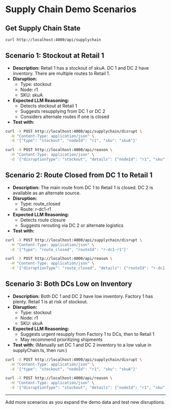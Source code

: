 # Supply Chain Demo Scenarios

## Get Supply Chain State

```bash
curl http://localhost:4000/api/supplychain
```

## Scenario 1: Stockout at Retail 1

- **Description:** Retail 1 has a stockout of skuA. DC 1 and DC 2 have inventory. There are multiple routes to Retail 1.
- **Disruption:**
  - Type: stockout
  - Node: r1
  - SKU: skuA
- **Expected LLM Reasoning:**
  - Detects stockout at Retail 1
  - Suggests resupplying from DC 1 or DC 2
  - Considers alternate routes if one is closed
- **Test with:**

```bash
curl -X POST http://localhost:4000/api/supplychain/disrupt \
  -H "Content-Type: application/json" \
  -d '{"type": "stockout", "nodeId": "r1", "sku": "skuA"}'

curl -X POST http://localhost:4000/api/reason \
  -H "Content-Type: application/json" \
  -d '{"disruptionType": "stockout", "details": {"nodeId": "r1", "sku": "skuA"}}'
```

## Scenario 2: Route Closed from DC 1 to Retail 1

- **Description:** The main route from DC 1 to Retail 1 is closed. DC 2 is available as an alternate source.
- **Disruption:**
  - Type: route_closed
  - Route: r-dc1-r1
- **Expected LLM Reasoning:**
  - Detects route closure
  - Suggests rerouting via DC 2 or alternate logistics
- **Test with:**

```bash
curl -X POST http://localhost:4000/api/supplychain/disrupt \
  -H "Content-Type: application/json" \
  -d '{"type": "route_closed", "routeId": "r-dc1-r1"}'

curl -X POST http://localhost:4000/api/reason \
  -H "Content-Type: application/json" \
  -d '{"disruptionType": "route_closed", "details": {"routeId": "r-dc1-r1"}}'
```

## Scenario 3: Both DCs Low on Inventory

- **Description:** Both DC 1 and DC 2 have low inventory. Factory 1 has plenty. Retail 1 is at risk of stockout.
- **Disruption:**
  - Type: stockout
  - Node: r1
  - SKU: skuA
- **Expected LLM Reasoning:**
  - Suggests urgent resupply from Factory 1 to DCs, then to Retail 1
  - May recommend prioritizing shipments
- **Test with:**
(Manually set DC 1 and DC 2 inventory to a low value in supplyChain.ts, then run:)

```bash
curl -X POST http://localhost:4000/api/supplychain/disrupt \
  -H "Content-Type: application/json" \
  -d '{"type": "stockout", "nodeId": "r1", "sku": "skuA"}'

curl -X POST http://localhost:4000/api/reason \
  -H "Content-Type: application/json" \
  -d '{"disruptionType": "stockout", "details": {"nodeId": "r1", "sku": "skuA"}}'
```

---

Add more scenarios as you expand the demo data and test new disruptions.

